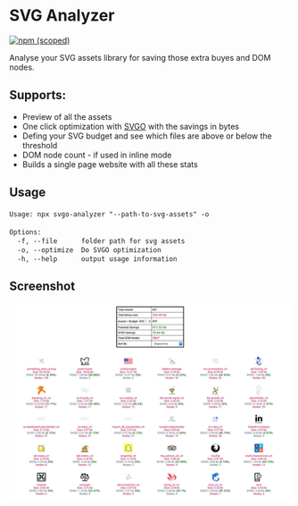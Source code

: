 # SVG Analyzer

[![npm (scoped)](https://img.shields.io/npm/v/svg-analyzer.svg)](https://www.npmjs.com/package/svg-analyzer)

Analyse your SVG assets library for saving those extra buyes and DOM nodes.

## Supports:
* Preview of all the assets
* One click optimization with [SVGO](https://www.npmjs.com/package/svgo) with the savings in bytes
* Defing your SVG budget and see which files are above or below the threshold
* DOM node count - if used in inline mode 
* Builds a single page website with all these stats

## Usage
```
Usage: npx svgo-analyzer "--path-to-svg-assets" -o

Options:
  -f, --file      folder path for svg assets
  -o, --optimize  Do SVGO optimization
  -h, --help      output usage information
```

## Screenshot
![](screenshots/1.jpg)